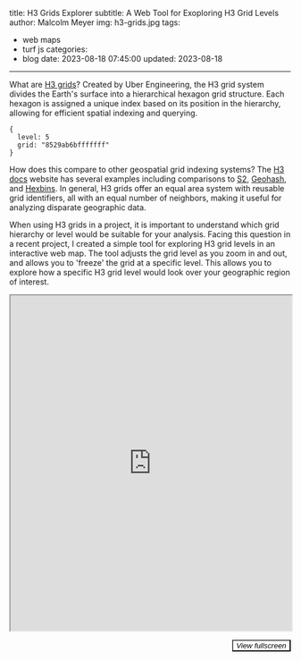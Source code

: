 title: H3 Grids Explorer
subtitle: A Web Tool for Exoploring H3 Grid Levels
author: Malcolm Meyer
img: h3-grids.jpg
tags:
  - web maps
  - turf js
categories:
  - blog
date: 2023-08-18 07:45:00
updated: 2023-08-18
---
What are [H3 grids](https://h3geo.org/)? Created by Uber Engineering, the H3 grid system divides the Earth's surface into a hierarchical hexagon grid structure. Each hexagon is assigned a unique index based on its position in the hierarchy, allowing for efficient spatial indexing and querying.

```
{
  level: 5
  grid: "8529ab6bfffffff"
}
```

How does this compare to other geospatial grid indexing systems? The [H3 docs](https://h3geo.org/docs) website has several examples including comparisons to [S2](https://h3geo.org/docs/comparisons/s2), [Geohash](https://h3geo.org/docs/comparisons/geohash), and [Hexbins](https://h3geo.org/docs/comparisons/hexbin). In general, H3 grids offer an equal area system with reusable grid identifiers, all with an equal number of neighbors, making it useful for analyzing disparate geographic data.

When using H3 grids in a project, it is important to understand which grid hierarchy or level would be suitable for your analysis. Facing this question in a recent project, I created a simple tool for exploring H3 grid levels in an interactive web map. The tool adjusts the grid level as you zoom in and out, and allows you to 'freeze' the grid at a specific level. This allows you to explore how a specific H3 grid level would look over your geographic region of interest.

<iframe id="grid-iframe" src="https://h3grids.getbounds.com" height="600" width="100%"></iframe>

<button style="float:right;border=none;background:transparent;cursor:pointer"><em>View fullscreen</em></button>

<script>
  const iframe = document.querySelector("#grid-iframe")
  const button = document.querySelector('em');
  button.addEventListener('click', () => {
    iframe.requestFullscreen()
  })
</script>